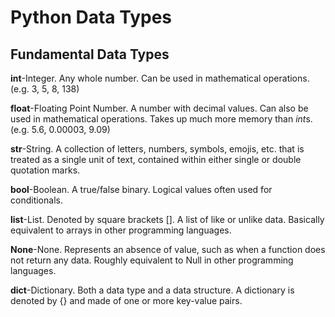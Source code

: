 # Python Data Types

## Fundamental Data Types

**int**-Integer. Any whole number. Can be used in mathematical operations. (e.g. 3, 5, 8, 138)

**float**-Floating Point Number. A number with decimal values. Can also be used in mathematical operations. Takes up much more memory than *int*s. (e.g. 5.6, 0.00003, 9.09)

**str**-String. A collection of letters, numbers, symbols, emojis, etc. that is treated as a single unit of text, contained within either single or double quotation marks.

**bool**-Boolean. A true/false binary. Logical values often used for conditionals. 

**list**-List. Denoted by square brackets []. A list of like or unlike data. Basically equivalent to arrays in other programming languages.

**None**-None. Represents an absence of value, such as when a function does not return any data. Roughly equivalent to Null in other programming languages.

**dict**-Dictionary. Both a data type and a data structure. A dictionary is denoted by {} and made of one or more key-value pairs.